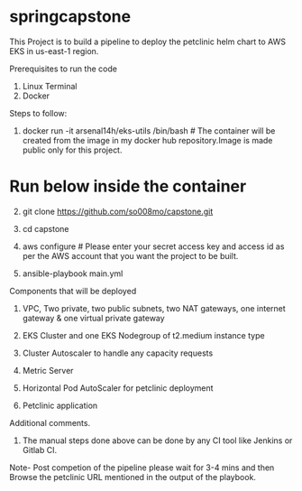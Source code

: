 # springcapstone

This Project is to build a pipeline to deploy the petclinic helm chart to AWS EKS in us-east-1 region.

Prerequisites to run the code

1. Linux Terminal
2. Docker

Steps to follow:

1. docker run -it arsenal14h/eks-utils /bin/bash  # The container will be created from the image in my docker hub repository.Image is made public only for this project.

# Run below inside the container
2. git clone https://github.com/so008mo/capstone.git

2. cd capstone

3. aws configure    # Please enter your secret access key and access id as per the AWS account that you want the project to be built.

4. ansible-playbook main.yml

Components that will be deployed

1. VPC, Two private, two public subnets, two NAT gateways, one internet gateway & one virtual private gateway

2. EKS Cluster and one EKS Nodegroup of t2.medium instance type

3. Cluster Autoscaler to handle any capacity requests

4. Metric Server

5. Horizontal Pod AutoScaler for petclinic deployment

6. Petclinic application


Additional comments.

1. The manual steps done above can be done by any CI tool like Jenkins or Gitlab CI.

Note- Post competion of the pipeline please wait for 3-4 mins and then Browse the petclinic URL mentioned in the output of the playbook.
